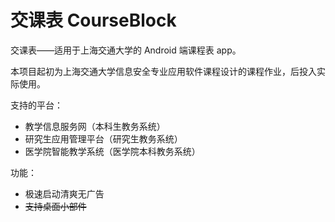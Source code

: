 # 交课表 CourseBlock

交课表——适用于上海交通大学的 Android 端课程表 app。

本项目起初为上海交通大学信息安全专业应用软件课程设计的课程作业，后投入实际使用。

支持的平台：
* 教学信息服务网（本科生教务系统）
* 研究生应用管理平台（研究生教务系统）
* 医学院智能教学系统（医学院本科教务系统）

功能：
* 极速启动清爽无广告
* ~~支持桌面小部件~~
